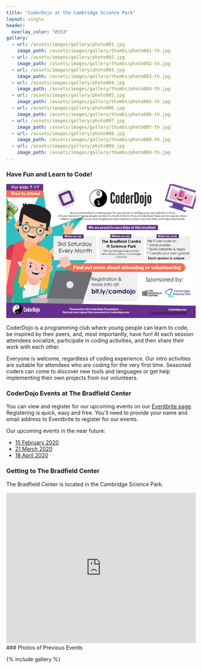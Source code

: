 ```yaml
---
title: "CoderDojo at the Cambridge Science Park"
layout: single
header:
  overlay_color: "#333"
gallery:
  - url: /assets/images/gallery/photo001.jpg
    image_path: /assets/images/gallery/thumbs/photo001-th.jpg
  - url: /assets/images/gallery/photo002.jpg
    image_path: /assets/images/gallery/thumbs/photo002-th.jpg
  - url: /assets/images/gallery/photo003.jpg
    image_path: /assets/images/gallery/thumbs/photo003-th.jpg
  - url: /assets/images/gallery/photo004.jpg
    image_path: /assets/images/gallery/thumbs/photo004-th.jpg
  - url: /assets/images/gallery/photo005.jpg
    image_path: /assets/images/gallery/thumbs/photo005-th.jpg
  - url: /assets/images/gallery/photo006.jpg
    image_path: /assets/images/gallery/thumbs/photo006-th.jpg
  - url: /assets/images/gallery/photo007.jpg
    image_path: /assets/images/gallery/thumbs/photo007-th.jpg
  - url: /assets/images/gallery/photo008.jpg
    image_path: /assets/images/gallery/thumbs/photo008-th.jpg
  - url: /assets/images/gallery/photo009.jpg
    image_path: /assets/images/gallery/thumbs/photo009-th.jpg
---
```


### Have Fun and Learn to Code!

[![makecode-maze](/assets/images/poster.jpg)](https://zen.coderdojo.com/dojos/gb/cambridge/science-park-cambridge-the-bradfield-centre)

CoderDojo is a programming club where young people can learn to code, be inspired by their peers, 
and, most importantly, have fun! At each session attendees socialize, participate in coding activities, 
and then share their work with each other.

Everyone is welcome, regardless of coding experience. Our intro activities are suitable for
attendees who are coding for the very first time. Seasoned coders can come to discover new
tools and languages or get help implementing their own projects from our volunteers.

### CoderDojo Events at The Bradfield Center

You can view and register for our upcoming events on our [Eventbrite page](https://www.eventbrite.com/o/coderdojo-the-bradfield-center-and-central-working-27608623949). Registering is quick, easy and free. You'll need to provide your name and email address to Eventbrite to register for our events.

Our upcoming events in the near future:

- [15 February 2020](https://www.eventbrite.com/e/free-coderdojo-kids-7-17-learn-to-code-february-2020-tickets-91569838853)
- [21 March 2020](https://www.eventbrite.com/e/free-coderdojo-kids-7-17-learn-to-code-march-2020-tickets-91570262119)
- [18 April 2020](https://www.eventbrite.com/e/free-coderdojo-kids-7-17-learn-to-code-april-2020-tickets-91570280173)

### Getting to The Bradfield Center

The Bradfield Center is located in the Cambridge Science Park.

<iframe src="https://www.google.com/maps/embed?pb=!1m14!1m8!1m3!1d9774.126849806922!2d0.1463065!3d52.2337252!3m2!1i1024!2i768!4f13.1!3m3!1m2!1s0x0%3A0x410ce131c2898905!2sThe%20Bradfield%20Centre!5e0!3m2!1sen!2suk!4v1580168586746!5m2!1sen!2suk" frameborder="0" style="border:0;width:100%;height:400px" allowfullscreen=""></iframe>
### Photos of Previous Events

{% include gallery %}

